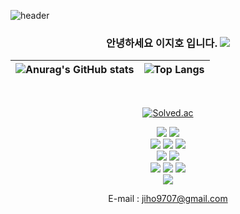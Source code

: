 ![header](https://capsule-render.vercel.app/api?type=slice&color=B2B2FF&height=200&section=header&text=Hi%20👋&fontSize=90&fontAlign=70&rotate=13&fontAlignY=20&desc=Jiho's%20Github&descAlign=70&descAlignY=44)

<div align = center>
    <h3> 안녕하세요 이지호 입니다. <a href="https://hits.seeyoufarm.com"><img src="https://hits.seeyoufarm.com/api/count/incr/badge.svg?url=https%3A%2F%2Fgithub.com%2Fjiho9702%2Fhit-counter&count_bg=%239C9CFF&title_bg=%23000000&icon=&icon_color=%23E7E7E7&title=hits&edge_flat=false"/></a> </h3>
    
|![Anurag's GitHub stats](https://github-readme-stats.vercel.app/api?username=jiho9702) | ![Top Langs](https://github-readme-stats.vercel.app/api/top-langs/?username=jiho9702) |
| ------------- | ------------- |

<br />    

[![Solved.ac](http://mazassumnida.wtf/api/generate_badge?boj=jiho9707)](https://solved.ac/profile/****)

<img src="https://img.shields.io/badge/Python-3776AB?style=flat&logo=Python&logoColor=white" />
<img src="https://img.shields.io/badge/Pytorch-EE4C2C?style=flat&logo=Pytorch&logoColor=white" />
<br>
<img src="https://img.shields.io/badge/HTML5-E34F26?style=flat&logo=HTML5&logoColor=white" />
<img src="https://img.shields.io/badge/CSS3-1572B6?style=flat&logo=CSS3&logoColor=white" />
<img src="https://img.shields.io/badge/JavaScript-F7DF1E?style=flat&logo=JavaScript&logoColor=white" />
<br>
<img src="https://img.shields.io/badge/Bootstrap-7952B3?style=flat&logo=Bootstrap&logoColor=white" />
<img src="https://img.shields.io/badge/Selenium-43B02A?style=flat&logo=Selenium&logoColor=white" />
<br>
<img src="https://img.shields.io/badge/MySQL-4479A1?style=flat&logo=MySQL&logoColor=white" />
<img src="https://img.shields.io/badge/MariaDB-003545?style=flat&logo=MariaDB&logoColor=white" />
<img src="https://img.shields.io/badge/Linux-FCC624?style=flat&logo=Linux&logoColor=white" />
<br />
<img src="https://img.shields.io/badge/Docker-2496ED?style=flat&logo=Docker&logoColor=white" />

<br />


E-mail : <a>jiho9707@gmail.com</a>
</div>
